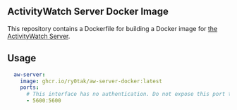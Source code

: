 ## ActivityWatch Server Docker Image

This repository contains a Dockerfile for building a Docker image for [the ActivityWatch Server](https://github.com/ActivityWatch/aw-server-rust).

## Usage

```yaml
  aw-server:
    image: ghcr.io/ry0tak/aw-server-docker:latest
    ports:
      # This interface has no authentication. Do not expose this port to the public internet.
      - 5600:5600
```